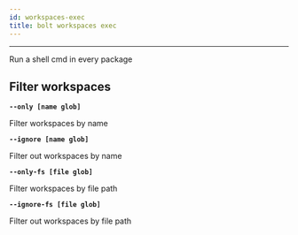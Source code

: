 ```yaml
---
id: workspaces-exec
title: bolt workspaces exec
---
```


---

Run a shell cmd in every package

## Filter workspaces

**`--only [name glob]`**

Filter workspaces by name

**`--ignore [name glob]`**

Filter out workspaces by name

**`--only-fs [file glob]`**

Filter workspaces by file path

**`--ignore-fs [file glob]`**

Filter out workspaces by file path
